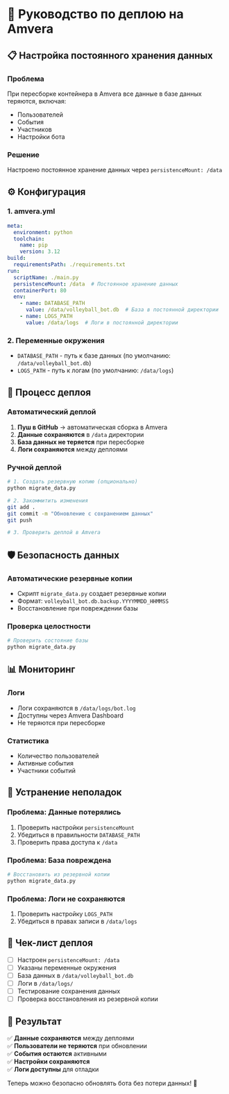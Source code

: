 # 🚀 Руководство по деплою на Amvera

## 📋 Настройка постоянного хранения данных

### Проблема
При пересборке контейнера в Amvera все данные в базе данных теряются, включая:
- Пользователей
- События
- Участников
- Настройки бота

### Решение
Настроено постоянное хранение данных через `persistenceMount: /data`

## ⚙️ Конфигурация

### 1. amvera.yml
```yaml
meta:
  environment: python
  toolchain:
    name: pip
    version: 3.12
build:
  requirementsPath: ./requirements.txt
run:
  scriptName: ./main.py
  persistenceMount: /data  # Постоянное хранение данных
  containerPort: 80
  env:
    - name: DATABASE_PATH
      value: /data/volleyball_bot.db  # База в постоянной директории
    - name: LOGS_PATH
      value: /data/logs  # Логи в постоянной директории
```

### 2. Переменные окружения
- `DATABASE_PATH` - путь к базе данных (по умолчанию: `/data/volleyball_bot.db`)
- `LOGS_PATH` - путь к логам (по умолчанию: `/data/logs`)

## 🔄 Процесс деплоя

### Автоматический деплой
1. **Пуш в GitHub** → автоматическая сборка в Amvera
2. **Данные сохраняются** в `/data` директории
3. **База данных не теряется** при пересборке
4. **Логи сохраняются** между деплоями

### Ручной деплой
```bash
# 1. Создать резервную копию (опционально)
python migrate_data.py

# 2. Закоммитить изменения
git add .
git commit -m "Обновление с сохранением данных"
git push

# 3. Проверить деплой в Amvera
```

## 🛡️ Безопасность данных

### Автоматические резервные копии
- Скрипт `migrate_data.py` создает резервные копии
- Формат: `volleyball_bot.db.backup.YYYYMMDD_HHMMSS`
- Восстановление при повреждении базы

### Проверка целостности
```bash
# Проверить состояние базы
python migrate_data.py
```

## 📊 Мониторинг

### Логи
- Логи сохраняются в `/data/logs/bot.log`
- Доступны через Amvera Dashboard
- Не теряются при пересборке

### Статистика
- Количество пользователей
- Активные события
- Участники событий

## 🔧 Устранение неполадок

### Проблема: Данные потерялись
1. Проверить настройки `persistenceMount`
2. Убедиться в правильности `DATABASE_PATH`
3. Проверить права доступа к `/data`

### Проблема: База повреждена
```bash
# Восстановить из резервной копии
python migrate_data.py
```

### Проблема: Логи не сохраняются
1. Проверить настройку `LOGS_PATH`
2. Убедиться в правах записи в `/data/logs`

## 📝 Чек-лист деплоя

- [ ] Настроен `persistenceMount: /data`
- [ ] Указаны переменные окружения
- [ ] База данных в `/data/volleyball_bot.db`
- [ ] Логи в `/data/logs/`
- [ ] Тестирование сохранения данных
- [ ] Проверка восстановления из резервной копии

## 🎯 Результат

✅ **Данные сохраняются** между деплоями  
✅ **Пользователи не теряются** при обновлении  
✅ **События остаются** активными  
✅ **Настройки сохраняются**  
✅ **Логи доступны** для отладки  

Теперь можно безопасно обновлять бота без потери данных! 🎉 